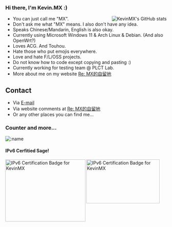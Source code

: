 ### Hi there, I'm Kevin.MX :)

<img align="right" src="https://github-readme-stats.vercel.app/api?username=KevinMX&count_private=true&show_icons=true&theme=dark&include_all_commits=true" alt="KevinMX's GitHub stats"/>

- You can just call me "MX".
- Don't ask me what "MX" means. I also don't have any idea.
- Speaks Chinese/Mandarin, English is also okay.
- Currently using Microsoft Windows 11 & Arch Linux & Debian. (And also OpenWrt?)
- Loves ACG. And Touhou.
- Hate those who put emojis everywhere.
- Love and hate F/L/OSS projects.
- Do not know how to code except copying and pasting :)
- Currently working for testing team @ PLCT Lab.
- More about me on my website [Re: MX的自留地](https://mary.kevinmx.top/watashi.html)

## Contact
- Via [E-mail](mailto:mx@kevinmx.top)
- Via website comments at [Re: MX的自留地](https://mary.kevinmx.top)
- Or any other places you can find me...

### Counter and more...
![:name](https://count.getloli.com/get/@:Kevin.MX?theme=moebooru)

#### IPv6 Cerfitied Sage!
<img align="left" src="https://ipv6.he.net/certification/create_badge.php?pass_name=KevinMX&amp;badge=2" style="border: 0; width: 250px; height: 194px" alt="IPv6 Certification Badge for KevinMX"></img>

<img align="left" src="https://ipv6.he.net/certification/create_badge.php?pass_name=KevinMX&amp;badge=3" style="border: 0; width: 229px; height: 137px" alt="IPv6 Certification Badge for KevinMX"></img>
